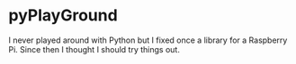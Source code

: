 # pyPlayGround

I never played around with Python but I fixed once a library for a Raspberry Pi. Since then I thought I should try things out.
